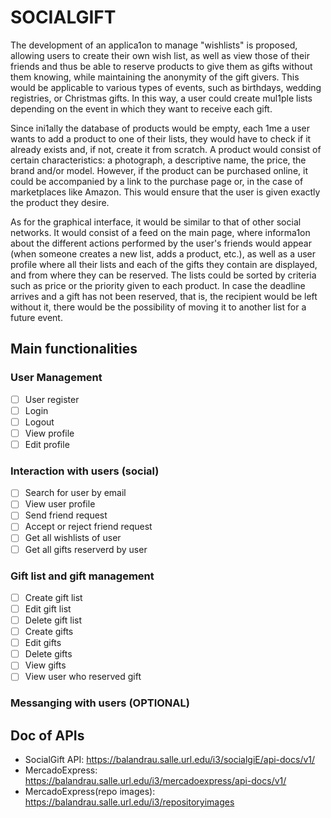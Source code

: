 # SOCIALGIFT

The development of an applica1on to manage "wishlists" is proposed, allowing users to create their
own wish list, as well as view those of their friends and thus be able to reserve products to give them
as gifts without them knowing, while maintaining the anonymity of the gift givers.
This would be applicable to various types of events, such as birthdays, wedding registries, or Christmas
gifts. In this way, a user could create mul1ple lists depending on the event in which they want to receive
each gift.

Since ini1ally the database of products would be empty, each 1me a user wants to add a product to
one of their lists, they would have to check if it already exists and, if not, create it from scratch. A
product would consist of certain characteristics: a photograph, a descriptive name, the price, the brand
and/or model. However, if the product can be purchased online, it could be accompanied by a link to
the purchase page or, in the case of marketplaces like Amazon. This would ensure that the user is given
exactly the product they desire.

As for the graphical interface, it would be similar to that of other social networks. It would consist of a
feed on the main page, where informa1on about the different actions performed by the user's friends
would appear (when someone creates a new list, adds a product, etc.), as well as a user profile where
all their lists and each of the gifts they contain are displayed, and from where they can be reserved.
The lists could be sorted by criteria such as price or the priority given to each product.
In case the deadline arrives and a gift has not been reserved, that is, the recipient would be left without
it, there would be the possibility of moving it to another list for a future event.

## Main functionalities

### User Management

- [ ] User register
- [ ] Login
- [ ] Logout
- [ ] View profile
- [ ] Edit profile

### Interaction with users (social)

- [ ] Search for user by email
- [ ] View user profile
- [ ] Send friend request
- [ ] Accept or reject friend request
- [ ] Get all wishlists of user
- [ ] Get all gifts reserverd by user

### Gift list and gift management

- [ ] Create gift list
- [ ] Edit gift list
- [ ] Delete gift list
- [ ] Create gifts
- [ ] Edit gifts
- [ ] Delete gifts
- [ ] View gifts
- [ ] View user who reserved gift

### Messanging with users (OPTIONAL)

## Doc of APIs

- SocialGift API: https://balandrau.salle.url.edu/i3/socialgiE/api-docs/v1/
- MercadoExpress: https://balandrau.salle.url.edu/i3/mercadoexpress/api-docs/v1/
- MercadoExpress(repo images): https://balandrau.salle.url.edu/i3/repositoryimages
